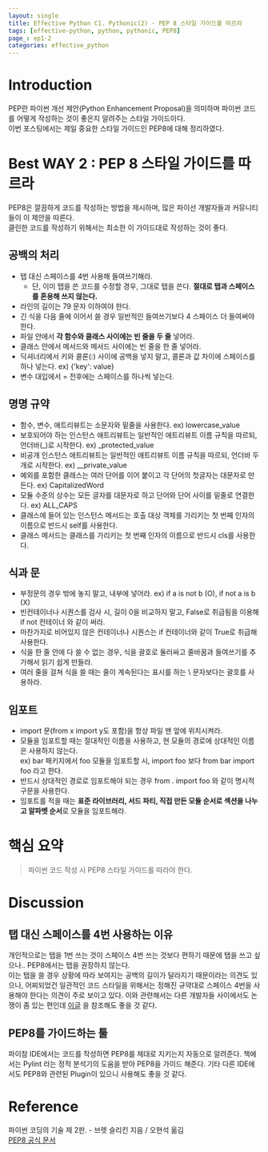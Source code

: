 ```yaml
---
layout: single
title: Effective Python C1. Pythonic(2) - PEP 8 스타일 가이드를 따르라
tags: [effective-python, python, pythonic, PEP8]
page_: ep1-2
categories: effective_python
---
```

# Introduction
PEP란 파이썬 개선 제안(Python Enhancement Proposal)을 의미하며 파이썬 코드를 어떻게 작성하는 것이 좋은지 알려주는 스타일 가이드이다.   
이번 포스팅에서는 제일 중요한 스타일 가이드인 PEP8에 대해 정리하였다.

# Best WAY 2 : PEP 8 스타일 가이드를 따르라
PEP8은 깔끔하게 코드를 작성하는 방법을 제시하며, 많은 파이선 개발자들과 커뮤니티들이 이 제안을 따른다.  
클린한 코드를 작성하기 위해서는 최소한 이 가이드대로 작성하는 것이 좋다.

## 공백의 처리
- 탭 대신 스페이스를 4번 사용해 들여쓰기해라.
  - 단, 이미 탭을 쓴 코드를 수정할 경우, 그대로 탭을 쓴다. **절대로 탭과 스페이스를 혼용해 쓰지 않는다.**
- 라인의 길이는 79 문자 이하여야 한다.
- 긴 식을 다음 줄에 이어서 쓸 경우 일반적인 들여쓰기보다 4 스페이스 더 들여써야 한다.
- 파일 안에서 **각 함수와 클래스 사이에는 빈 줄을 두 줄** 넣어라.
- 클래스 안에서 메서드와 메서드 사이에는 빈 줄을 한 줄 넣어라.
- 딕셔너리에서 키와 콜론(:) 사이에 공백을 넣지 말고, 콜론과 값 차이에 스페이스를 하나 넣는다. ex) {'key': value}
- 변수 대입에서 = 전후에는 스페이스를 하나씩 넣는다.

## 명명 규약
- 함수, 변수, 애트리뷰트는 소문자와 밑줄을 사용한다. ex) lowercase_value
- 보호되어야 하는 인스턴스 애트리뷰트는 일반적인 애트리뷰트 이름 규칙을 따르되, 언더바(_)로 시작한다. ex) _protected_value 
- 비공개 인스턴스 애트리뷰트는 일반적인 애트리뷰트 이름 규칙을 따르되, 언더바 두개로 시작한다. ex) __private_value 
- 예외를 포함한 클래스는 여러 단어를 이어 붙이고 각 단어의 첫글자는 대문자로 만든다. ex) CapitalizedWord
- 모듈 수준의 상수는 모든 글자를 대문자로 하고 단어와 단어 사이를 밑줄로 연결한다. ex) ALL_CAPS
- 클래스에 들어 있는 인스턴스 메서드는 호출 대상 객체를 가리키는 첫 번째 인자의 이름으로 반드시 self를 사용한다.
- 클래스 메서드는 클래스를 가리키는 첫 번째 인자의 이름으로 반드시 cls를 사용한다.

## 식과 문
- 부정문의 경우 밖에 놓지 말고, 내부에 넣어라. ex) if a is not b (O), if not a is b (X) 
- 빈컨테이너나 시퀀스를 검사 시, 길이 0을 비교하지 말고, False로 취급됨을 이용해 if not 컨테이너 와 같이 써라.
- 마찬가지로 비어있지 않은 컨테이너나 시퀀스는 if 컨테이너와 같이 True로 취급해 사용한다.
- 식을 한 줄 안에 다 쓸 수 없는 경우, 식을 괄호로 둘러싸고 줄바꿈과 들여쓰기를 추가해서 읽기 쉽게 만들라.
- 여러 줄을 걸쳐 식을 쓸 때는 줄이 계속된다는 표시를 하는 \ 문자보다는 괄호를 사용하라.

## 임포트
- import 문(from x import y도 포함)을 항상 파일 맨 앞에 위치시켜라.
- 모듈을 임포트할 때는 절대적인 이름을 사용하고, 현 모듈의 경로에 상대적인 이름은 사용하지 않는다.  
  ex) bar 패키지에서 foo 모듈을 임포트할 시, import foo 보다 from bar import foo 라고 한다.
- 반드시 상대적인 경로로 임포트해야 되는 경우 from . import foo 와 같이 명시적 구문을 사용한다.
- 임포트를 적을 때는 **표준 라이브러리, 서드 파티, 직접 만든 모듈 순서로 섹션을 나누고 알파벳 순서**로 모듈을 임포트해라.

# 핵심 요약
> 파이썬 코드 작성 시 PEP8 스타일 가이드를 따라야 한다.

# Discussion
## 탭 대신 스페이스를 4번 사용하는 이유
개인적으로는 탭을 1번 쓰는 것이 스페이스 4번 쓰는 것보다 편하기 때문에 탭을 쓰고 싶으나.. PEP8에서는 탭을 권장하지 않는다.   
이는 탭을 쓸 경우 상황에 따라 보여지는 공백의 길이가 달라지기 때문이라는 의견도 있으나, 
어찌되었건 일관적인 코드 스타일을 위해서는 정해진 규약대로 스페이스 4번을 사용해야 한다는 의견이 주로 보이고 있다. 
 이와 관련해서는 다른 개발자들 사이에서도 논쟁이 좀 있는 편인데 [이글](https://stackoverflow.com/questions/120926/why-does-python-pep-8-strongly-recommend-spaces-over-tabs-for-indentation) 을 참조해도 좋을 것 같다.

## PEP8를 가이드하는 툴
파이참 IDE에서는 코드를 작성하면 PEP8를 제대로 지키는지 자동으로 알려준다. 책에서는 Pylint 라는 정적 분석기의 도움을 받아 PEP8을 
가이드 해준다. 기타 다른 IDE에서도 PEP8와 관련된 Plugin이 있으니 사용해도 좋을 것 같다.

# Reference 
파이썬 코딩의 기술 제 2판. -  브렛 슬리킨 지음 / 오현석 옮김   
[PEP8 공식 문서](https://peps.python.org/pep-0008/)
